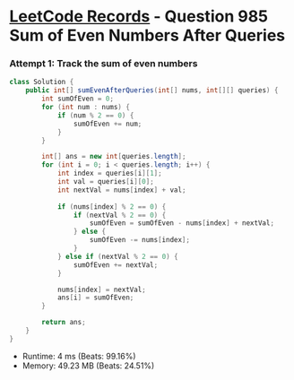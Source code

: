 # [LeetCode Records](../../README.md) - Question 985 Sum of Even Numbers After Queries

### Attempt 1: Track the sum of even numbers
```java
class Solution {
    public int[] sumEvenAfterQueries(int[] nums, int[][] queries) {
        int sumOfEven = 0;
        for (int num : nums) {
            if (num % 2 == 0) {
                sumOfEven += num;
            }
        }

        int[] ans = new int[queries.length];
        for (int i = 0; i < queries.length; i++) {
            int index = queries[i][1];
            int val = queries[i][0];
            int nextVal = nums[index] + val;
            
            if (nums[index] % 2 == 0) {
                if (nextVal % 2 == 0) {
                    sumOfEven = sumOfEven - nums[index] + nextVal;
                } else {
                    sumOfEven -= nums[index];
                }
            } else if (nextVal % 2 == 0) {
                sumOfEven += nextVal;
            }

            nums[index] = nextVal;
            ans[i] = sumOfEven;
        }

        return ans;
    }
}
```
- Runtime: 4 ms (Beats: 99.16%)
- Memory: 49.23 MB (Beats: 24.51%)

<br>
